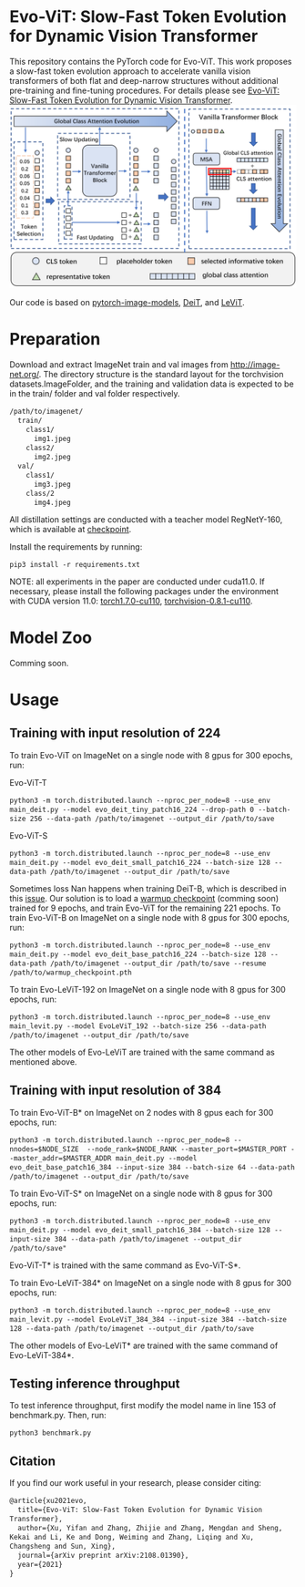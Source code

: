# Evo-ViT: Slow-Fast Token Evolution for Dynamic Vision Transformer

This repository contains the PyTorch code for Evo-ViT. 
This work proposes a slow-fast token evolution approach to accelerate vanilla vision transformers of both flat and deep-narrow structures without additional pre-training and fine-tuning procedures. For details please see [Evo-ViT: Slow-Fast Token Evolution for Dynamic Vision Transformer](https://arxiv.org/abs/2108.01390).
![intro](method.png)

Our code is based on [pytorch-image-models](https://github.com/rwightman/pytorch-image-models), [DeiT](https://github.com/facebookresearch/deit), and [LeViT](https://github.com/facebookresearch/LeViT).

# Preparation
Download and extract ImageNet train and val images from http://image-net.org/. The directory structure is the standard layout for the torchvision datasets.ImageFolder, and the training and validation data is expected to be in the train/ folder and val folder respectively.
```
/path/to/imagenet/
  train/
    class1/
      img1.jpeg
    class2/
      img2.jpeg
  val/
    class1/
      img3.jpeg
    class/2
      img4.jpeg
```
All distillation settings are conducted with a teacher model RegNetY-160, which is available at [checkpoint](https://dl.fbaipublicfiles.com/deit/regnety_160-a5fe301d.pth).

Install the requirements by running:
```
pip3 install -r requirements.txt
```
NOTE: all experiments in the paper are conducted under cuda11.0. If necessary, please install the following packages under the environment with CUDA version 11.0:
[torch1.7.0-cu110](https://download.pytorch.org/whl/cu110/torch-1.7.0%2Bcu110-cp36-cp36m-linux_x86_64.whl), 
[torchvision-0.8.1-cu110](https://download.pytorch.org/whl/cu110/torchvision-0.8.1%2Bcu110-cp36-cp36m-linux_x86_64.whl).

# Model Zoo

Comming soon.
<!-- 
We provide our Evo-ViT models pretrained on ImageNet:
| name            | Top-1 Acc (\%) | Top-5 Acc (\%) | Throughput (img/s)   | url                 |
| --------------- | -------------- | -------------- | -------------------- | ------------------- |
| Evo-ViT-T       |  11            |  11            |     11               | [Google Drive](xxx) |
| Evo-ViT-S       |  11            |  11            |     11               | [Google Drive](xxx) |
| Evo-ViT-B       |  11            |  11            |     11               | [Google Drive](xxx) |
| Evo-ViT-B*      |  11            |  11            |     11               | [Google Drive](xxx) |
| Evo-LeViT-128S  |  11            |  11            |     11               | [Google Drive](xxx) |
| Evo-LeViT-128   |  11            |  11            |     11               | [Google Drive](xxx) |
| Evo-LeViT-192   |  11            |  11            |     11               | [Google Drive](xxx) |
| Evo-LeViT-256   |  11            |  11            |     11               | [Google Drive](xxx) |
| Evo-LeViT-384   |  11            |  11            |     11               | [Google Drive](xxx) |
| Evo-LeViT-256*  |  11            |  11            |     11               | [Google Drive](xxx) |
| Evo-LeViT-384*  |  11            |  11            |     11               | [Google Drive](xxx) |

\* denotes the input image resolution is 384*384. 
-->

# Usage

## Training with input resolution of 224
To train Evo-ViT  on ImageNet on a single node with 8 gpus for 300 epochs,  run:

Evo-ViT-T
```
python3 -m torch.distributed.launch --nproc_per_node=8 --use_env main_deit.py --model evo_deit_tiny_patch16_224 --drop-path 0 --batch-size 256 --data-path /path/to/imagenet --output_dir /path/to/save
```

Evo-ViT-S
```
python3 -m torch.distributed.launch --nproc_per_node=8 --use_env main_deit.py --model evo_deit_small_patch16_224 --batch-size 128 --data-path /path/to/imagenet --output_dir /path/to/save
```

Sometimes loss Nan happens when training DeiT-B, which is described in this [issue](https://github.com/facebookresearch/deit/issues/29). Our solution is to load a [warmup checkpoint](xxxxx) (comming soon) trained for 9 epochs, and train Evo-ViT for the remaining 221 epochs. To train Evo-ViT-B  on ImageNet on a single node with 8 gpus for 300 epochs,  run:
```
python3 -m torch.distributed.launch --nproc_per_node=8 --use_env main_deit.py --model evo_deit_base_patch16_224 --batch-size 128 --data-path /path/to/imagenet --output_dir /path/to/save --resume /path/to/warmup_checkpoint.pth
```

To train Evo-LeViT-192  on ImageNet on a single node with 8 gpus for 300 epochs,  run:
```
python3 -m torch.distributed.launch --nproc_per_node=8 --use_env main_levit.py --model EvoLeViT_192 --batch-size 256 --data-path /path/to/imagenet --output_dir /path/to/save
```
The other models of Evo-LeViT are trained with the same command as mentioned above.

## Training with input  resolution of 384

To train Evo-ViT-B*  on ImageNet on 2 nodes with 8 gpus each for 300 epochs, run:
```
python3 -m torch.distributed.launch --nproc_per_node=8 --nnodes=$NODE_SIZE  --node_rank=$NODE_RANK --master_port=$MASTER_PORT --master_addr=$MASTER_ADDR main_deit.py --model evo_deit_base_patch16_384 --input-size 384 --batch-size 64 --data-path /path/to/imagenet --output_dir /path/to/save
```

To train Evo-ViT-S*  on ImageNet on a single node with 8 gpus for 300 epochs,  run:
```
python3 -m torch.distributed.launch --nproc_per_node=8 --use_env main_deit.py --model evo_deit_small_patch16_384 --batch-size 128 --input-size 384 --data-path /path/to/imagenet --output_dir /path/to/save"
```

Evo-ViT-T*  is trained with the same command as Evo-ViT-S*.

To train Evo-LeViT-384*  on ImageNet on a single node with 8 gpus for 300 epochs,  run:

```
python3 -m torch.distributed.launch --nproc_per_node=8 --use_env main_levit.py --model EvoLeViT_384_384 --input-size 384 --batch-size 128 --data-path /path/to/imagenet --output_dir /path/to/save
```

The other models of Evo-LeViT* are trained with the same command of Evo-LeViT-384*.

## Testing inference throughput
To test inference throughput, first modify the model name in line 153 of benchmark.py. Then, run:
```
python3 benchmark.py
```

## Citation
If you find our work useful in your research, please consider citing:
```
@article{xu2021evo,
  title={Evo-ViT: Slow-Fast Token Evolution for Dynamic Vision Transformer},
  author={Xu, Yifan and Zhang, Zhijie and Zhang, Mengdan and Sheng, Kekai and Li, Ke and Dong, Weiming and Zhang, Liqing and Xu, Changsheng and Sun, Xing},
  journal={arXiv preprint arXiv:2108.01390},
  year={2021}
}
```
